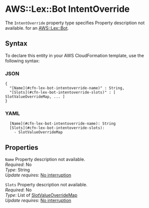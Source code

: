 # AWS::Lex::Bot IntentOverride<a name="aws-properties-lex-bot-intentoverride"></a>

<a name="aws-properties-lex-bot-intentoverride-description"></a>The `IntentOverride` property type specifies Property description not available\. for an [AWS::Lex::Bot](aws-resource-lex-bot.md)\.

## Syntax<a name="aws-properties-lex-bot-intentoverride-syntax"></a>

To declare this entity in your AWS CloudFormation template, use the following syntax:

### JSON<a name="aws-properties-lex-bot-intentoverride-syntax.json"></a>

```
{
  "[Name](#cfn-lex-bot-intentoverride-name)" : String,
  "[Slots](#cfn-lex-bot-intentoverride-slots)" : [ SlotValueOverrideMap, ... ]
}
```

### YAML<a name="aws-properties-lex-bot-intentoverride-syntax.yaml"></a>

```
  [Name](#cfn-lex-bot-intentoverride-name): String
  [Slots](#cfn-lex-bot-intentoverride-slots): 
    - SlotValueOverrideMap
```

## Properties<a name="aws-properties-lex-bot-intentoverride-properties"></a>

`Name`  <a name="cfn-lex-bot-intentoverride-name"></a>
Property description not available\.  
*Required*: No  
*Type*: String  
*Update requires*: [No interruption](https://docs.aws.amazon.com/AWSCloudFormation/latest/UserGuide/using-cfn-updating-stacks-update-behaviors.html#update-no-interrupt)

`Slots`  <a name="cfn-lex-bot-intentoverride-slots"></a>
Property description not available\.  
*Required*: No  
*Type*: List of [SlotValueOverrideMap](aws-properties-lex-bot-slotvalueoverridemap.md)  
*Update requires*: [No interruption](https://docs.aws.amazon.com/AWSCloudFormation/latest/UserGuide/using-cfn-updating-stacks-update-behaviors.html#update-no-interrupt)